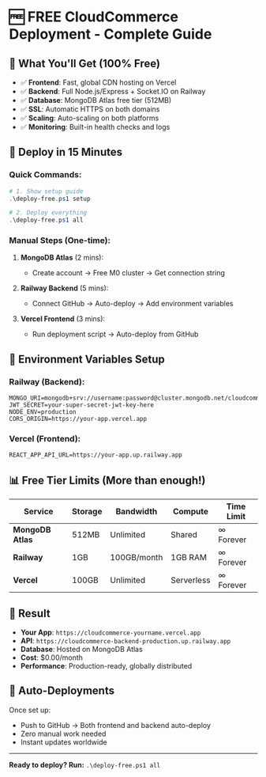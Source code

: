 # 🆓 FREE CloudCommerce Deployment - Complete Guide

## 🎯 What You'll Get (100% Free)

- ✅ **Frontend**: Fast, global CDN hosting on Vercel
- ✅ **Backend**: Full Node.js/Express + Socket.IO on Railway  
- ✅ **Database**: MongoDB Atlas free tier (512MB)
- ✅ **SSL**: Automatic HTTPS on both domains
- ✅ **Scaling**: Auto-scaling on both platforms
- ✅ **Monitoring**: Built-in health checks and logs

## 🚀 Deploy in 15 Minutes

### Quick Commands:
```powershell
# 1. Show setup guide
.\deploy-free.ps1 setup

# 2. Deploy everything
.\deploy-free.ps1 all
```

### Manual Steps (One-time):

1. **MongoDB Atlas** (2 mins):
   - Create account → Free M0 cluster → Get connection string

2. **Railway Backend** (5 mins):
   - Connect GitHub → Auto-deploy → Add environment variables

3. **Vercel Frontend** (3 mins):
   - Run deployment script → Auto-deploy from GitHub

## 🔧 Environment Variables Setup

### Railway (Backend):
```
MONGO_URI=mongodb+srv://username:password@cluster.mongodb.net/cloudcommerce
JWT_SECRET=your-super-secret-jwt-key-here
NODE_ENV=production
CORS_ORIGIN=https://your-app.vercel.app
```

### Vercel (Frontend):
```
REACT_APP_API_URL=https://your-app.up.railway.app
```

## 📊 Free Tier Limits (More than enough!)

| Service | Storage | Bandwidth | Compute | Time Limit |
|---------|---------|-----------|---------|------------|
| **MongoDB Atlas** | 512MB | Unlimited | Shared | ∞ Forever |
| **Railway** | 1GB | 100GB/month | 1GB RAM | ∞ Forever |
| **Vercel** | 100GB | Unlimited | Serverless | ∞ Forever |

## 🎉 Result

- **Your App**: `https://cloudcommerce-yourname.vercel.app`
- **API**: `https://cloudcommerce-backend-production.up.railway.app`
- **Database**: Hosted on MongoDB Atlas
- **Cost**: $0.00/month
- **Performance**: Production-ready, globally distributed

## 🔄 Auto-Deployments

Once set up:
- Push to GitHub → Both frontend and backend auto-deploy
- Zero manual work needed
- Instant updates worldwide

---

**Ready to deploy? Run:** `.\deploy-free.ps1 all`
